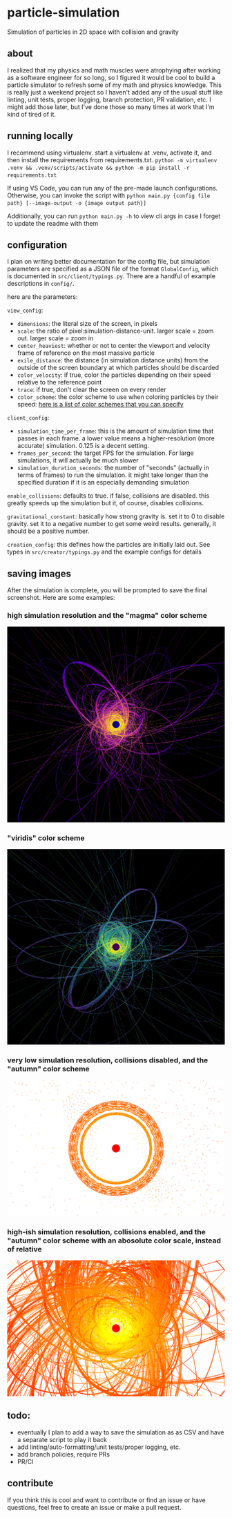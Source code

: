 # particle-simulation
Simulation of particles in 2D space with collision and gravity

## about
I realized that my physics and math muscles were atrophying after working as a software engineer for so long, so I figured it would be cool to build a particle simulator to refresh some of my math and physics knowledge. This is really just a weekend project so I haven't added any of the usual stuff like linting, unit tests, proper logging, branch protection, PR validation, etc. I might add those later, but I've done those so many times at work that I'm kind of tired of it.

## running locally
I recommend using virtualenv. start a virtualenv at .venv, activate it, and then install the requirements from requirements.txt.
`python -m virtualenv .venv && .venv/scripts/activate && python -m pip install -r requirements.txt`

If using VS Code, you can run any of the pre-made launch configurations. Otherwise, you can invoke the script with
`python main.py {config file path} [--image-output -o {image output path}]`

Additionally, you can run `python main.py -h` to view cli args in case I forget to update the readme with them

## configuration
I plan on writing better documentation for the config file, but simulation parameters are specified as a JSON file of the format `GlobalConfig`, which is documented in `src/client/typings.py`. There are a handful of example descriptions in `config/`. 

here are the parameters:

`view_config`:
- `dimensions`: the literal size of the screen, in pixels
- `scale`: the ratio of pixel:simulation-distance-unit. larger scale = zoom out. larger scale = zoom in
- `center_heaviest`: whether or not to center the viewport and velocity frame of reference on the most massive particle
- `exile_distance`: the distance (in simulation distance units) from the outside of the screen boundary at which particles should be discarded
- `color_velocity`: if true,  color the particles depending on their speed relative to the reference point
- `trace`: if true, don't clear the screen on every render
- `color_scheme`: the color scheme to use when coloring particles by their speed: [here is a list of color schemes that you can specify](https://matplotlib.org/stable/gallery/color/colormap_reference.html#sphx-glr-gallery-color-colormap-reference-py)

`client_config`:
- `simulation_time_per_frame`: this is the amount of simulation time that passes in each frame. a lower value means a higher-resolution (more accurate) simulation. 0.125 is a decent setting.
- `frames_per_second`: the target FPS for the simulation. For large simulations, it will actually be much slower
- `simulation_duration_seconds`: the number of "seconds" (actually in terms of frames) to run the simulation. it might take longer than the specified duration if it is an especially demanding simulation

`enable_collisions`: defaults to true. if false, collisions are disabled. this greatly speeds up the simulation but it, of course, disables collisions.

`gravitational_constant`: basically how strong gravity is. set it to 0 to disable gravity. set it to a negative number to get some weird results. generally, it should be a positive number.

`creation_config`: this defines how the particles are initially laid out. See types in `src/creator/typings.py` and the example configs for details


## saving images
After the simulation is complete, you will be prompted to save the final screenshot.
Here are some examples:
### high simulation resolution and the "magma" color scheme
![An example with high simulation resolution and the "magma" color scheme](./example_images/example_high_res.png)

### "viridis" color scheme
![An example with the "viridis" color scheme](./example_images/example_viridis.png)

### very low simulation resolution, collisions disabled, and the "autumn" color scheme
![An example with very low simulation resolution, collisions disabled, and the "autumn" color scheme](./example_images/no_collisions_low_res.png)

### high-ish simulation resolution, collisions enabled, and the "autumn" color scheme with an abosolute color scale, instead of relative
![An example with high-ish simulation resolution, collisions enabled, and the "autumn" color scheme with an abosolute color scale, instead of relative](./example_images/example_absolute_color_scale.png)

## todo: 
- eventually I plan to add a way to save the simulation as as CSV and have a separate script to play it back
- add linting/auto-formatting/unit tests/proper logging, etc.
- add branch policies, require PRs
- PR/CI

## contribute
If you think this is cool and want to contribute or find an issue or have questions, feel free to create an issue or make a pull request.